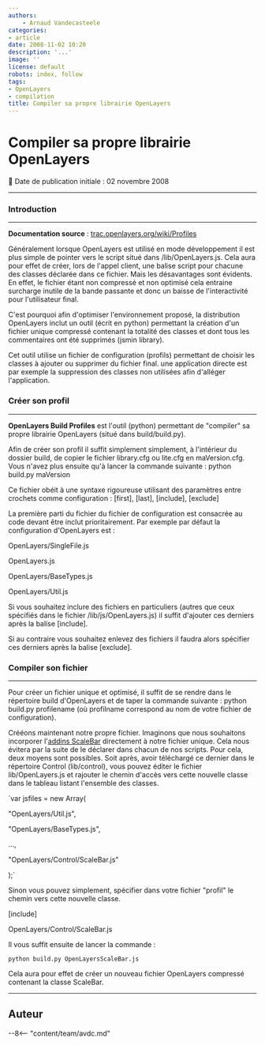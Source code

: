 ```yaml
---
authors:
    - Arnaud Vandecasteele
categories:
- article
date: 2008-11-02 10:20
description: '...'
image: ''
license: default
robots: index, follow
tags:
- OpenLayers
- compilation
title: Compiler sa propre librairie OpenLayers
---
```


# Compiler sa propre librairie OpenLayers

:calendar: Date de publication initiale : 02 novembre 2008

----

### Introduction

---

**Documentation source** : [trac.openlayers.org/wiki/Profiles](http://trac.openlayers.org/wiki/Profiles)

Généralement lorsque OpenLayers est utilisé en mode développement il est plus simple de pointer vers le script situé dans /lib/OpenLayers.js. Cela aura pour effet de créer, lors de l'appel client, une balise script pour chacune des classes déclarée dans ce fichier. Mais les désavantages sont évidents. En effet, le fichier étant non compressé et non optimisé cela entraine surcharge inutile de la bande passante et donc un baisse de l'interactivité pour l'utilisateur final.

C'est pourquoi afin d'optimiser l'environnement proposé, la distribution OpenLayers inclut un outil (écrit en python) permettant la création d'un fichier unique compressé contenant la totalité des classes et dont tous les commentaires ont été supprimés (jsmin library).

Cet outil utilise un fichier de configuration (profils) permettant de choisir les classes à ajouter ou supprimer du fichier final. une application directe est par exemple la suppression des classes non utilisées afin d'alléger l'application.

### Créer son profil

---

**OpenLayers Build Profiles** est l'outil (python) permettant de "compiler" sa propre librairie OpenLayers (situé dans build/build.py).

Afin de créer son profil il suffit simplement simplement, à l'intérieur du dossier build, de copier le fichier library.cfg ou lite.cfg en maVersion.cfg. Vous n'avez plus ensuite qu'à lancer la commande suivante : python build.py maVersion

Ce fichier obéit à une syntaxe rigoureuse utilisant des paramètres entre crochets comme configuration : [first], [last], [include], [exclude]

La première parti du fichier du fichier de configuration est consacrée au code devant être inclut prioritairement. Par exemple par défaut la configuration d'OpenLayers est :

OpenLayers/SingleFile.js  

OpenLayers.js  

OpenLayers/BaseTypes.js  

OpenLayers/Util.js

Si vous souhaitez inclure des fichiers en particuliers (autres que ceux spécifiés dans le fichier /lib/js/OpenLayers.js) il suffit d'ajouter ces derniers après la balise [include].

Si au contraire vous souhaitez enlevez des fichiers il faudra alors spécifier ces derniers après la balise [exclude].

### Compiler son fichier

---

Pour créer un fichier unique et optimisé, il suffit de se rendre dans le répertoire build d'OpenLayers et de taper la commande suivante : python build.py profilename (où profilname correspond au nom de votre fichier de configuration).

Crééons maintenant notre propre fichier. Imaginons que nous souhaitons incorporer l'[addins ScaleBar](http://trac.openlayers.org/browser/addins/scalebar/trunk/lib/OpenLayers/Control/ScaleBar.js) directement à notre fichier unique. Cela nous évitera par la suite de le déclarer dans chacun de nos scripts. Pour cela, deux moyens sont possibles. Soit après, avoir téléchargé ce dernier dans le répertoire Control (lib/control), vous pouvez éditer le fichier lib/OpenLayers.js et rajouter le chemin d'accès vers cette nouvelle classe dans le tableau listant l'ensemble des classes.

`var jsfiles = new Array(  

"OpenLayers/Util.js",  

"OpenLayers/BaseTypes.js",  

...,  

"OpenLayers/Control/ScaleBar.js"  

);`

Sinon vous pouvez simplement, spécifier dans votre fichier "profil" le chemin vers cette nouvelle classe.

[include]  

OpenLayers/Control/ScaleBar.js

Il vous suffit ensuite de lancer la commande :

`python build.py OpenLayersScaleBar.js`

Cela aura pour effet de créer un nouveau fichier OpenLayers compressé contenant la classe ScaleBar.

----

## Auteur

--8<-- "content/team/avdc.md"
